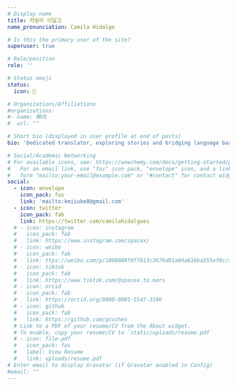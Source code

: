 ```yaml
---
# Display name
title: 카밀라 이달고
name_pronunciation: Camila Hidalgo

# Is this the primary user of the site?
superuser: true

# Role/position
role: ''

# Status emoji
status:
  icon: 🌱

# Organizations/Affiliations
#organizations:
#- name: 腾讯
#  url: ""

# Short bio (displayed in user profile at end of posts)
bio: 'Dedicated translator, exploring stories and bridging language barriers.'

# Social/Academic Networking
# For available icons, see: https://wowchemy.com/docs/getting-started/page-builder/#icons
#   For an email link, use "fas" icon pack, "envelope" icon, and a link in the
#   form "mailto:your-email@example.com" or "#contact" for contact widget.
social:
  - icon: envelope
    icon_pack: fas
    link: 'mailto:kmiiuke8@gmail.com'
  - icon: twitter
    icon_pack: fab
    link: https://twitter.com/camilahidalgoes
  # - icon: instagram
  #   icon_pack: fab
  #   link: https://www.instagram.com/spacex/
  # - icon: weibo
  #   icon_pack: fab
  #   link: ttps://weibo.com/p/1008088f0ff813c3676d81a04a616ba555af0c/super_index
  # - icon: tiktok
  #   icon_pack: fab
  #   link: https://www.tiktok.com/@spacex.to.mars
  # - icon: orcid
  #   icon_pack: fab
  #   link: https://orcid.org/0000-0001-5547-3196
  # - icon: github
  #   icon_pack: fab
  #   link: https://github.com/gcushen
  # Link to a PDF of your resume/CV from the About widget.
  # To enable, copy your resume/CV to `static/uploads/resume.pdf`
  # - icon: file-pdf
  #   icon_pack: fas
  #   label: View Resume
  #   link: uploads/resume.pdf
# Enter email to display Gravatar (if Gravatar enabled in Config)
#email: ""
---
```

